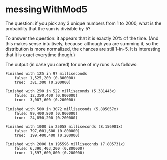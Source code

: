 # messingWithMod5
The question: if you pick any 3 unique numbers from 1 to 2000, what is the probability that the sum is divisible by 5?


To answer the question: it appears that it is exactly 20% of the time. (And this makes sense intuitively, because although you are summing it, so the distribution is more normalized, the chances are still 1-in-5. It is interesting that it is exact everytime though.)


The output (in case you cared) for one of my runs is as follows:

    Finished with 125 in 97 milliseconds
        false: 1,525,200 (0.800000)
        true:  381,300 (0.200000)

    Finished with 250 in 522 milliseconds (5.381443x)
        false: 12,350,400 (0.800000)
        true:  3,087,600 (0.200000)
    
    Finished with 500 in 3072 milliseconds (5.885057x)
        false: 99,400,800 (0.800000)
        true:  24,850,200 (0.200000)
    
    Finished with 1000 in 25058 milliseconds (8.156901x)
        false: 797,601,600 (0.800000)
        true:  199,400,400 (0.200000)
    
    Finished with 2000 in 195596 milliseconds (7.805731x)
        false: 6,390,403,200 (0.800000)
        true:  1,597,600,800 (0.200000)